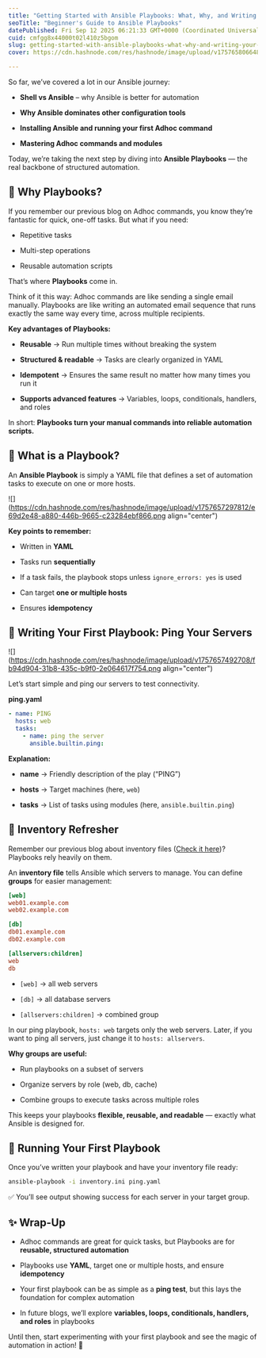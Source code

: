 ```yaml
---
title: "Getting Started with Ansible Playbooks: What, Why, and Writing Your First One"
seoTitle: "Beginner's Guide to Ansible Playbooks"
datePublished: Fri Sep 12 2025 06:21:33 GMT+0000 (Coordinated Universal Time)
cuid: cmfgg8x44000t02l410z5bgom
slug: getting-started-with-ansible-playbooks-what-why-and-writing-your-first-one
cover: https://cdn.hashnode.com/res/hashnode/image/upload/v1757658066481/18ebe678-c891-4ae3-b22c-01b5d1ed6fbd.png

---
```


So far, we’ve covered a lot in our Ansible journey:

* **Shell vs Ansible** – why Ansible is better for automation
    
* **Why Ansible dominates other configuration tools**
    
* **Installing Ansible and running your first Adhoc command**
    
* **Mastering Adhoc commands and modules**
    

Today, we’re taking the next step by diving into **Ansible Playbooks** — the real backbone of structured automation.

## 🔹 Why Playbooks?

If you remember our previous blog on Adhoc commands, you know they’re fantastic for quick, one-off tasks. But what if you need:

* Repetitive tasks
    
* Multi-step operations
    
* Reusable automation scripts
    

That’s where **Playbooks** come in.

Think of it this way: Adhoc commands are like sending a single email manually. Playbooks are like writing an automated email sequence that runs exactly the same way every time, across multiple recipients.

**Key advantages of Playbooks:**

* **Reusable** → Run multiple times without breaking the system
    
* **Structured & readable** → Tasks are clearly organized in YAML
    
* **Idempotent** → Ensures the same result no matter how many times you run it
    
* **Supports advanced features** → Variables, loops, conditionals, handlers, and roles
    

In short: **Playbooks turn your manual commands into reliable automation scripts.**

## 🔹 What is a Playbook?

An **Ansible Playbook** is simply a YAML file that defines a set of automation tasks to execute on one or more hosts.

![](https://cdn.hashnode.com/res/hashnode/image/upload/v1757657297812/e69d2e48-a880-446b-9665-c23284ebf866.png align="center")

**Key points to remember:**

* Written in **YAML**
    
* Tasks run **sequentially**
    
* If a task fails, the playbook stops unless `ignore_errors: yes` is used
    
* Can target **one or multiple hosts**
    
* Ensures **idempotency**
    

## 🔹 Writing Your First Playbook: Ping Your Servers

![](https://cdn.hashnode.com/res/hashnode/image/upload/v1757657492708/fb94d904-31b8-435c-b9f0-2e064617f754.png align="center")

Let’s start simple and ping our servers to test connectivity.

**ping.yaml**

```yaml
- name: PING
  hosts: web
  tasks:
    - name: ping the server
      ansible.builtin.ping:
```

**Explanation:**

* **name** → Friendly description of the play (“PING”)
    
* **hosts** → Target machines (here, `web`)
    
* **tasks** → List of tasks using modules (here, `ansible.builtin.ping`)
    

## 🔹 Inventory Refresher

Remember our previous blog about inventory files ([Check it here](https://blog.durgarevu.com/getting-started-with-ansible-installation-control-node-communication-and-first-adhoc-command))? Playbooks rely heavily on them.

An **inventory file** tells Ansible which servers to manage. You can define **groups** for easier management:

```ini
[web]
web01.example.com
web02.example.com

[db]
db01.example.com
db02.example.com

[allservers:children]
web
db
```

* `[web]` → all web servers
    
* `[db]` → all database servers
    
* `[allservers:children]` → combined group
    

In our ping playbook, `hosts: web` targets only the web servers. Later, if you want to ping all servers, just change it to `hosts: allservers`.

**Why groups are useful:**

* Run playbooks on a subset of servers
    
* Organize servers by role (web, db, cache)
    
* Combine groups to execute tasks across multiple roles
    

This keeps your playbooks **flexible, reusable, and readable** — exactly what Ansible is designed for.

## 🔹 Running Your First Playbook

Once you’ve written your playbook and have your inventory file ready:

```bash
ansible-playbook -i inventory.ini ping.yaml
```

✅ You’ll see output showing success for each server in your target group.

## ✨ Wrap-Up

* Adhoc commands are great for quick tasks, but Playbooks are for **reusable, structured automation**
    
* Playbooks use **YAML**, target one or multiple hosts, and ensure **idempotency**
    
* Your first playbook can be as simple as a **ping test**, but this lays the foundation for complex automation
    
* In future blogs, we’ll explore **variables, loops, conditionals, handlers, and roles** in playbooks
    

Until then, start experimenting with your first playbook and see the magic of automation in action! 🚀